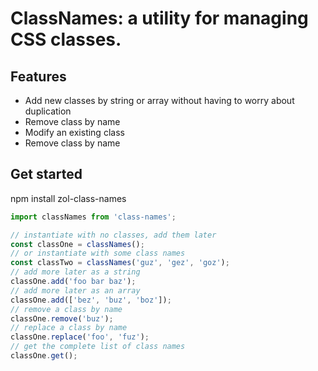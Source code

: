 
# ClassNames: a utility for managing CSS classes.

## Features
* Add new classes by string or array without having to worry about duplication
* Remove class by name
* Modify an existing class
* Remove class by name

## Get started
npm install zol-class-names

```javascript
import classNames from 'class-names';

// instantiate with no classes, add them later
const classOne = classNames();
// or instantiate with some class names
const classTwo = classNames('guz', 'gez', 'goz');
// add more later as a string
classOne.add('foo bar baz');
// add more later as an array
classOne.add(['bez', 'buz', 'boz']);
// remove a class by name
classOne.remove('buz');
// replace a class by name
classOne.replace('foo', 'fuz');
// get the complete list of class names
classOne.get();
```
